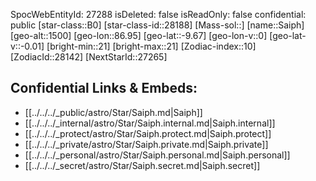 ﻿---
location: [-9.67,86.95,1500]
type: Star
tags:
- astro/Star

---
SpocWebEntityId: 27288
isDeleted: false
isReadOnly: false
confidential: public
[star-class::B0]
[star-class-id::28188]
[Mass-sol::]
[name::Saiph]
[geo-alt::1500]
[geo-lon::86.95]
[geo-lat::-9.67]
[geo-lon-v::0]
[geo-lat-v::-0.01]
[bright-min::21]
[bright-max::21]
[Zodiac-index::10]
[ZodiacId::28142]
[NextStarId::27265]



## Confidential Links & Embeds: 
- [[../../../_public/astro/Star/Saiph.md|Saiph]] 
- [[../../../_internal/astro/Star/Saiph.internal.md|Saiph.internal]] 
- [[../../../_protect/astro/Star/Saiph.protect.md|Saiph.protect]] 
- [[../../../_private/astro/Star/Saiph.private.md|Saiph.private]] 
- [[../../../_personal/astro/Star/Saiph.personal.md|Saiph.personal]] 
- [[../../../_secret/astro/Star/Saiph.secret.md|Saiph.secret]] 
